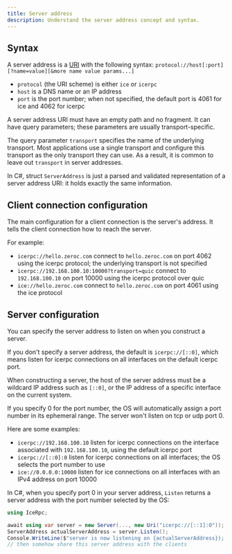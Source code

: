 ```yaml
---
title: Server address
description: Understand the server address concept and syntax.
---
```


## Syntax

A server address is a [URI](https://www.rfc-editor.org/rfc/rfc3986.html) with the following syntax:
`protocol://host[:port][?name=value][&more name value params...]`

- `protocol` (the URI scheme) is either `ice` or `icerpc`
- `host` is a DNS name or an IP address
- `port` is the port number; when not specified, the default port is 4061 for ice and 4062 for icerpc

A server address URI must have an empty path and no fragment. It can have query parameters; these parameters are usually
transport-specific.

The query parameter `transport` specifies the name of the underlying transport. Most applications use a single transport
and configure this transport as the only transport they can use. As a result, it is common to leave out `transport`
in server addresses.

In C#, struct `ServerAddress` is just a parsed and validated representation of a server address URI: it holds exactly
the same information.

## Client connection configuration

The main configuration for a client connection is the server's address. It tells the client connection how to reach the
server.

For example:

- `icerpc://hello.zeroc.com` connect to `hello.zeroc.com` on port 4062 using the
   icerpc protocol; the underlying transport is not specified
- `icerpc://192.168.100.10:10000?transport=quic` connect to `192.168.100.10` on
   port 10000 using the icerpc protocol over quic
- `ice://hello.zeroc.com` connect to `hello.zeroc.com` on port 4061 using the
   ice protocol

## Server configuration

You can specify the server address to listen on when you construct a server.

If you don't specify a server address, the default is `icerpc://[::0]`, which means listen for icerpc connections on
all interfaces on the default icerpc port.

When constructing a server, the host of the server address must be a wildcard IP address such as `[::0]`, or the IP
address of a specific interface on the current system.

If you specify 0 for the port number, the OS will automatically assign a port number in its ephemeral range. The
server won't listen on tcp or udp port 0.

Here are some examples:

- `icerpc://192.168.100.10`
listen for icerpc connections on the interface associated with `192.168.100.10`, using the default icerpc port
- `icerpc://[::0]:0`
listen for icerpc connections on all interfaces; the OS selects the port number to use
- `ice://0.0.0.0:10000`
listen for ice connections on all interfaces with an IPv4 address on port 10000

In C#, when you specify port 0 in your server address, `Listen` returns a server address with the port number selected
by the OS:

```csharp
using IceRpc;

await using var server = new Server(..., new Uri("icerpc://[::1]:0"));
ServerAddress actualServerAddress = server.Listen();
Console.WriteLine($"server is now listening on {actualServerAddress}); // shows actual port
// then somehow share this server address with the clients
```
